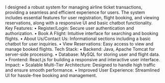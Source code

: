 I designed a robust system for managing airline ticket transactions, providing a seamless and efficient experience for users. The system includes essential features for user registration, flight booking, and viewing reservations, along with a responsive UI and basic chatbot functionality.
Key Features:
•	Register/Login: Secure user authentication and authorization.
•	Book A Flight: Intuitive interface for searching and booking flights.
•	About Us/Contact Us: Informational sections including a basic chatbot for user inquiries.
•	View Reservations: Easy access to view and manage booked flights.
Tech Stack:
•	Backend: Java, Apache Tomcat for server-side processing.
•	Database: MySQL for storing user and flight data.
•	Frontend: React.js for building a responsive and interactive user interface.
Impact:
•	Scalable Multi-Tier Architecture: Designed to handle high traffic and ensure smooth performance.
•	Improved User Experience: Streamlined UI for hassle-free booking and management.

